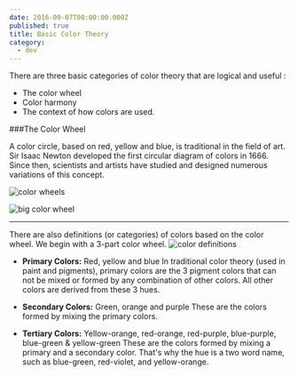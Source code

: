 ```yaml
---
date: 2016-09-07T00:00:00.000Z
published: true
title: Basic Color Theory
category:
  - dev
---
```

There are three basic categories of color theory that are logical and useful : 

* The color wheel
* Color harmony
* The context of how colors are used.

###The Color Wheel


A color circle, based on red, yellow and blue, is traditional in the field of art. Sir Isaac Newton developed the first circular diagram of colors in 1666. Since then, scientists and artists have studied and designed numerous variations of this concept.

![color wheels](https://oss.adm.ntu.edu.sg/devanshi001/wp-content/uploads/sites/275/2015/10/Screen-Shot-2015-10-25-at-10.17.41-PM-copy.jpg)

![big color wheel](http://homekano.com/wp-content/uploads/2016/05/new-the-ultimate-color-combinations-cheat-sheet-with-regard-to-combination-color-for-green.jpg)

---

There are also definitions (or categories) of colors based on the color wheel. We begin with a 3-part color wheel.
![color definitions](http://mbitwebpagedesign.com/wp-content/uploads/2014/07/colorwheel.jpg)

* **Primary Colors:** Red, yellow and blue
In traditional color theory (used in paint and pigments), primary colors are the 3 pigment colors that can not be mixed or formed by any combination of other colors. All other colors are derived from these 3 hues. 

* **Secondary Colors:** Green, orange and purple
These are the colors formed by mixing the primary colors.

* **Tertiary Colors:** Yellow-orange, red-orange, red-purple, blue-purple, blue-green & yellow-green
These are the colors formed by mixing a primary and a secondary color. That's why the hue is a two word name, such as blue-green, red-violet, and yellow-orange.
